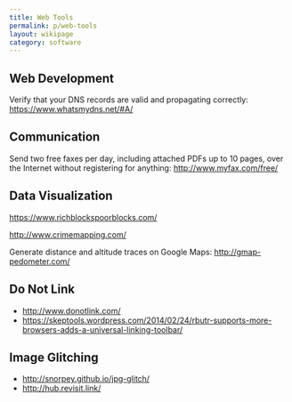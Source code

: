 ```yaml
---
title: Web Tools
permalink: p/web-tools
layout: wikipage
category: software
---
```


Web Development
---------------

Verify that your DNS records are valid and propagating correctly: <https://www.whatsmydns.net/#A/>

Communication
-------------

Send two free faxes per day, including attached PDFs up to 10 pages, over the Internet without registering for anything: <http://www.myfax.com/free/>

Data Visualization
------------------

<https://www.richblockspoorblocks.com/>

<http://www.crimemapping.com/>

Generate distance and altitude traces on Google Maps: <http://gmap-pedometer.com/>

Do Not Link
-----------

-   <http://www.donotlink.com/>
-   <https://skeptools.wordpress.com/2014/02/24/rbutr-supports-more-browsers-adds-a-universal-linking-toolbar/>

Image Glitching
---------------

-   <http://snorpey.github.io/jpg-glitch/>
-   <http://hub.revisit.link/>
